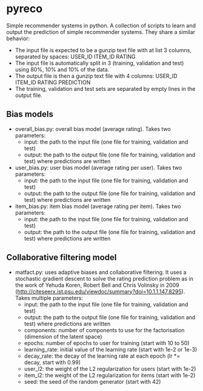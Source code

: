 # pyreco
Simple recommender systems in python.
A collection of scripts to learn and output the prediction of simple recommender systems.
They share a similar behavior: 
* The input file is expected to be a gunzip text file with at list 3 columns, separated by spaces: USER_ID ITEM_ID RATING
* The input file is automatically split in 3 (training, validation and test) using 80%, 10% and 10% of the data.
* The output file is then a gunzip text file with 4 columns: USER_ID ITEM_ID RATING PREDICTION
* The training, validation and test sets are separated by empty lines in the output file.

## Bias models
* overall_bias.py: overall bias model (average rating). Takes two parameters:
  * input: the path to the input file (one file for training, validation and test)
  * output: the path to the output file (one file for training, validation and test) where predictions are written
* user_bias.py: user bias model (average rating per user). Takes two parameters:
  * input: the path to the input file (one file for training, validation and test)
  * output: the path to the output file (one file for training, validation and test) where predictions are written
* item_bias.py: item bias model (average rating per item). Takes two parameters:
  * input: the path to the input file (one file for training, validation and test)
  * output: the path to the output file (one file for training, validation and test) where predictions are written

## Collaborative filtering model
* matfact.py: uses adaptive biases and collaborative filtering. It uses a stochastic gradient descent to solve the rating prediction problem as in the work of Yehuda Koren, Robert Bell and Chris Volinsky in 2009 (http://citeseerx.ist.psu.edu/viewdoc/summary?doi=10.1.1.147.8295). Takes multiple parameters:
  * input: the path to the input file (one file for training, validation and test)
  * output: the path to the output file (one file for training, validation and test) where predictions are written
  * components: number of components to use for the factorisation (dimension of the latent space)
  * epochs: number of epochs to user for training (start with 10 to 50)
  * learning_rate: initial value of the learning rate (start with 1e-2 or 1e-3)
  * decay_rate: the decay of the learning rate at each epoch (lr *= decay, start with 0.99)
  * user_l2: the weight of the L2 regularization for users (start with 1e-2)
  * item_l2: the weight of the L2 regularization for items (start with 1e-2)
  * seed: the seed of the random generator (start with 42)
 
